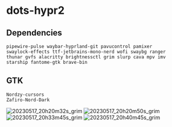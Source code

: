 # dots-hypr2

## Dependencies
```
pipewire-pulse waybar-hyprland-git pavucontrol pamixer 
swaylock-effects ttf-jetbrains-mono-nerd wofi swaybg ranger 
thunar gvfs alacritty brightnessctl grim slurp cava mpv imv 
starship fantome-gtk brave-bin 
```

## GTK

```
Nordzy-cursors 
Zafiro-Nord-Dark
```
![20230517_20h20m32s_grim](https://github.com/saint49g/dots-hypr2/assets/131678603/fb2efcdb-cb3c-40a6-87d0-0dbf75a78061)
![20230517_20h20m50s_grim](https://github.com/saint49g/dots-hypr2/assets/131678603/7174a97d-773e-4b70-a8fe-ab0f19bc7432)
![20230517_20h33m45s_grim](https://github.com/saint49g/dots-hypr2/assets/131678603/b0336c9a-1855-479b-bddc-6c1042cb08a5)
![20230517_20h40m45s_grim](https://github.com/saint49g/dots-hypr2/assets/131678603/ddd949a7-88ca-4635-a1db-45755696585a)
